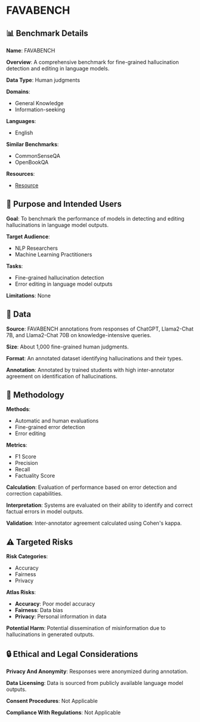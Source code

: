 # FAVABENCH

## 📊 Benchmark Details

**Name**: FAVABENCH

**Overview**: A comprehensive benchmark for fine-grained hallucination detection and editing in language models.

**Data Type**: Human judgments

**Domains**:
- General Knowledge
- Information-seeking

**Languages**:
- English

**Similar Benchmarks**:
- CommonSenseQA
- OpenBookQA

**Resources**:
- [Resource](https://fine-grained-hallucination.github.io/)

## 🎯 Purpose and Intended Users

**Goal**: To benchmark the performance of models in detecting and editing hallucinations in language model outputs.

**Target Audience**:
- NLP Researchers
- Machine Learning Practitioners

**Tasks**:
- Fine-grained hallucination detection
- Error editing in language model outputs

**Limitations**: None

## 💾 Data

**Source**: FAVABENCH annotations from responses of ChatGPT, Llama2-Chat 7B, and Llama2-Chat 70B on knowledge-intensive queries.

**Size**: About 1,000 fine-grained human judgments.

**Format**: An annotated dataset identifying hallucinations and their types.

**Annotation**: Annotated by trained students with high inter-annotator agreement on identification of hallucinations.

## 🔬 Methodology

**Methods**:
- Automatic and human evaluations
- Fine-grained error detection
- Error editing

**Metrics**:
- F1 Score
- Precision
- Recall
- Factuality Score

**Calculation**: Evaluation of performance based on error detection and correction capabilities.

**Interpretation**: Systems are evaluated on their ability to identify and correct factual errors in model outputs.

**Validation**: Inter-annotator agreement calculated using Cohen's kappa.

## ⚠️ Targeted Risks

**Risk Categories**:
- Accuracy
- Fairness
- Privacy

**Atlas Risks**:
- **Accuracy**: Poor model accuracy
- **Fairness**: Data bias
- **Privacy**: Personal information in data

**Potential Harm**: Potential dissemination of misinformation due to hallucinations in generated outputs.

## 🔒 Ethical and Legal Considerations

**Privacy And Anonymity**: Responses were anonymized during annotation.

**Data Licensing**: Data is sourced from publicly available language model outputs.

**Consent Procedures**: Not Applicable

**Compliance With Regulations**: Not Applicable
